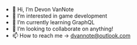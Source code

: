 - 👋 Hi, I’m Devon VanNote
- 👀 I’m interested in game development
- 🌱 I’m currently learning GraphQL
- 💞️ I’m looking to collaborate on anything!
- 📫 How to reach me -> dvannote@outlook.com
